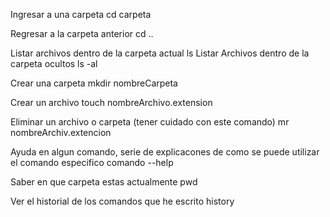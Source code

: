 Ingresar a una carpeta
cd carpeta

Regresar a la carpeta anterior
cd ..

Listar archivos dentro de la carpeta actual
ls
Listar Archivos dentro de la carpeta ocultos
ls -al

Crear una carpeta
mkdir nombreCarpeta

Crear un archivo
touch nombreArchivo.extension

Eliminar un archivo o carpeta (tener cuidado con este comando)
mr nombreArchiv.extencion

Ayuda en algun comando, serie de explicacones de como se puede utilizar el comando especifico
comando --help

Saber en que carpeta estas actualmente
pwd

Ver el historial de los comandos que he escrito
history

